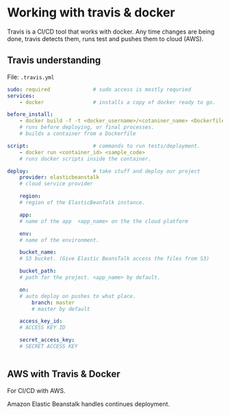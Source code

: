 # Working with travis & docker

Travis is a CI/CD tool that works with docker. Any time changes are being done, travis detects them, runs test and pushes them to cloud (AWS).


## Travis understanding

File: `.travis.yml`

```yml
sudo: required              # sudo access is mostly requried
services: 
    - docker                # installs a copy of docker ready to go.

before_install:
    - docker build -f -t <docker_username>/<cotaniner_name> <Dockerfile.dev> . 
    # runs before deploying, or final processes.
    # builds a container from a Dockerfile

script:                     # commands to run tests/deployment.
    - docker run <container_id> <sample_code>
    # runs docker scripts inside the container.

deploy:                     # take stuff and deploy our project
    provider: elasticbeanstalk
    # cloud service provider

    region: 
    # region of the ElasticBeanTalk instance.

    app: 
    # name of the app  <app_name> on the the cloud platform

    env:
    # name of the environment.

    bucket_name:
    # S3 bucket. (Give Elastic BeansTalk access the files from S3)

    bucket_path:
    # path for the project. <app_name> by default.

    on:
    # auto deploy on pushes to what place.
        branch: master 
        # master by default

    access_key_id:
    # ACCESS KEY ID

    secret_access_key:
    # SECRET ACCESS KEY
    

```

## AWS with Travis & Docker

For CI/CD with AWS\.

Amazon Elastic Beanstalk handles continues deployment.

